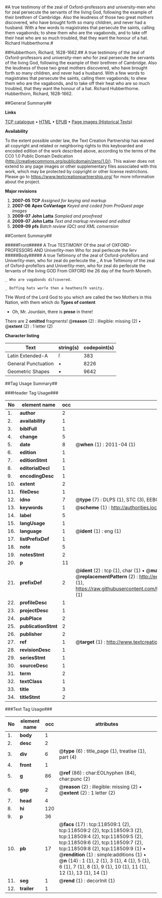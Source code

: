 #A true testimony of the zeal of Oxford-professors and university-men who for zeal persecute the servants of the living God, following the example of their brethren of Cambridge. Also the leudness of those two great mothers discovered, who have brought forth so many children, and never had a husband. With a few words to magistrates that persecute the saints, calling them vagabonds; to shew them who are the vagabonds, and to take off their heat who are so much troubled, that they want the honour of a hat. Richard Hubberthorne.#

##Hubberthorn, Richard, 1628-1662.##
A true testimony of the zeal of Oxford-professors and university-men who for zeal persecute the servants of the living God, following the example of their brethren of Cambridge. Also the leudness of those two great mothers discovered, who have brought forth so many children, and never had a husband. With a few words to magistrates that persecute the saints, calling them vagabonds; to shew them who are the vagabonds, and to take off their heat who are so much troubled, that they want the honour of a hat. Richard Hubberthorne.
Hubberthorn, Richard, 1628-1662.

##General Summary##

**Links**

[TCP catalogue](http://www.ota.ox.ac.uk/tcp/)  • 
[HTML](http://tei.it.ox.ac.uk/tcp/Texts-HTML/free/A86/A86674.html)  • 
[EPUB](http://tei.it.ox.ac.uk/tcp/Texts-EPUB/free/A86/A86674.epub) • 
[Page images (Historical Texts)](https://historicaltexts.jisc.ac.uk/eebo-99866244e)

**Availability**

To the extent possible under law, the Text Creation Partnership has waived all copyright and related or neighboring rights to this keyboarded and encoded edition of the work described above, according to the terms of the CC0 1.0 Public Domain Dedication (http://creativecommons.org/publicdomain/zero/1.0/). This waiver does not extend to any page images or other supplementary files associated with this work, which may be protected by copyright or other license restrictions. Please go to https://www.textcreationpartnership.org/ for more information about the project.

**Major revisions**

1. __2007-05__ __TCP__ *Assigned for keying and markup*
1. __2007-06__ __Apex CoVantage__ *Keyed and coded from ProQuest page images*
1. __2009-07__ __John Latta__ *Sampled and proofread*
1. __2009-07__ __John Latta__ *Text and markup reviewed and edited*
1. __2009-09__ __pfs__ *Batch review (QC) and XML conversion*

##Content Summary##

#####Front#####
A True TESTIMONY Of the zeal of OXFORD-PROFESSORS AND Univerſity-men Who for zeal perſecute the ſerv
#####Body#####
A true Teſtimony of the zeal of Oxford-profeſſors and Univerſity-men, who for zeal do perſecute the 
    _ A true Teſtimony of the zeal of Oxford-profeſſors and Univerſity-men, who for zeal do perſecute the ſervants of the living GOD From OXFORD the 26 day of the fourth Moneth.

    _ Who are vagabonds diſcovered.

    _ Doffing hats worſe then a heatheniſh vanity.
THe Word of the Lord God to you which are called the two Mothers in this Nation, with them which do 
**Types of content**

  * Oh, Mr. Jourdain, there is **prose** in there!

There are 2 **omitted** fragments! 
 @__reason__ (2) : illegible: missing (2)  •  @__extent__ (2) : 1 letter (2)

**Character listing**


|Text|string(s)|codepoint(s)|
|---|---|---|
|Latin Extended-A|ſ|383|
|General Punctuation|•|8226|
|Geometric Shapes|▪|9642|

##Tag Usage Summary##

###Header Tag Usage###

|No|element name|occ|attributes|
|---|---|---|---|
|1.|__author__|2||
|2.|__availability__|1||
|3.|__biblFull__|1||
|4.|__change__|5||
|5.|__date__|8| @__when__ (1) : 2011-04 (1)|
|6.|__edition__|1||
|7.|__editionStmt__|1||
|8.|__editorialDecl__|1||
|9.|__encodingDesc__|1||
|10.|__extent__|2||
|11.|__fileDesc__|1||
|12.|__idno__|7| @__type__ (7) : DLPS (1), STC (3), EEBO-CITATION (1), PROQUEST (1), VID (1)|
|13.|__keywords__|1| @__scheme__ (1) : http://authorities.loc.gov/ (1)|
|14.|__label__|5||
|15.|__langUsage__|1||
|16.|__language__|1| @__ident__ (1) : eng (1)|
|17.|__listPrefixDef__|1||
|18.|__note__|5||
|19.|__notesStmt__|2||
|20.|__p__|11||
|21.|__prefixDef__|2| @__ident__ (2) : tcp (1), char (1)  •  @__matchPattern__ (2) : ([0-9\-]+):([0-9IVX]+) (1), (.+) (1)  •  @__replacementPattern__ (2) : http://eebo.chadwyck.com/downloadtiff?vid=$1&page=$2 (1), https://raw.githubusercontent.com/textcreationpartnership/Texts/master/tcpchars.xml#$1 (1)|
|22.|__profileDesc__|1||
|23.|__projectDesc__|1||
|24.|__pubPlace__|2||
|25.|__publicationStmt__|2||
|26.|__publisher__|2||
|27.|__ref__|1| @__target__ (1) : http://www.textcreationpartnership.org/docs/. (1)|
|28.|__revisionDesc__|1||
|29.|__seriesStmt__|1||
|30.|__sourceDesc__|1||
|31.|__term__|2||
|32.|__textClass__|1||
|33.|__title__|3||
|34.|__titleStmt__|2||


###Text Tag Usage###

|No|element name|occ|attributes|
|---|---|---|---|
|1.|__body__|1||
|2.|__desc__|2||
|3.|__div__|6| @__type__ (6) : title_page (1), treatise (1), part (4)|
|4.|__front__|1||
|5.|__g__|86| @__ref__ (86) : char:EOLhyphen (84), char:punc (2)|
|6.|__gap__|2| @__reason__ (2) : illegible: missing (2)  •  @__extent__ (2) : 1 letter (2)|
|7.|__head__|4||
|8.|__hi__|120||
|9.|__p__|36||
|10.|__pb__|17| @__facs__ (17) : tcp:118509:1 (2), tcp:118509:2 (2), tcp:118509:3 (2), tcp:118509:4 (2), tcp:118509:5 (2), tcp:118509:6 (2), tcp:118509:7 (2), tcp:118509:8 (2), tcp:118509:9 (1)  •  @__rendition__ (1) : simple:additions (1)  •  @__n__ (14) : 1 (1), 2 (1), 3 (1), 4 (1), 5 (1), 6 (1), 7 (1), 8 (1), 9 (1), 10 (1), 11 (1), 12 (1), 13 (1), 14 (1)|
|11.|__seg__|1| @__rend__ (1) : decorInit (1)|
|12.|__trailer__|1||
